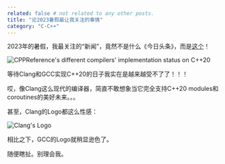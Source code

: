 ```yaml
---
related: false # not related to any other posts.
title: "论2023暑假最让我关注的事情"
category: "C-C++"
---
```


2023年的暑假，我最关注的“新闻”，竟然不是什么《今日头条》，而是[这个](https://zh.cppreference.com/w/cpp/compiler_support/20)！

![CPPReference's different compilers' implementation status on C++20](https://i.postimg.cc/L88nXJ9j/2023-08-19-215449.png)

等待Clang和GCC实现C++20的日子我实在是越来越受不了了！！！

哎，像Clang这么现代的编译器，简直不敢想象当它完全支持C++20 modules和coroutines的美好未来。。。


甚至，Clang的Logo都这么性感：

![Clang's Logo](https://i.postimg.cc/J73w2KNz/Dragon-Full.png)


相比之下，GCC的Logo就稍显逊色了。

随便瞎扯。别理会我。